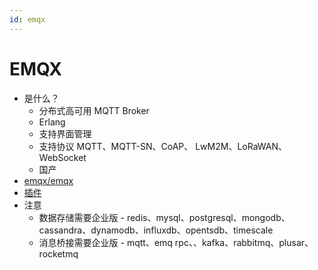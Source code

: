 ```yaml
---
id: emqx
---
```


# EMQX
* 是什么？
  * 分布式高可用 MQTT Broker
  * Erlang
  * 支持界面管理
  * 支持协议 MQTT、MQTT-SN、CoAP、 LwM2M、LoRaWAN、WebSocket
  * 国产
* [emqx/emqx](https://github.com/emqx/emqx)
* [插件](https://docs.emqx.net/broker/latest/cn/advanced/plugins.html)
* 注意
  * 数据存储需要企业版 - redis、mysql、postgresql、mongodb、cassandra、dynamodb、influxdb、opentsdb、timescale
  * 消息桥接需要企业版 - mqtt、emq rpc、、kafka、rabbitmq、plusar、rocketmq

